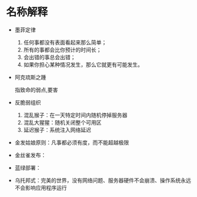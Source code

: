 # 名称解释

- 墨菲定律
  1. 任何事都没有表面看起来那么简单；
  2. 所有的事都会比你预计的时间长；
  3. 会出错的事总会出错；
  4. 如果你担心某种情况发生，那么它就更有可能发生。
  
- 阿克琉斯之踵  
  
  指致命的弱点,要害
  
- 反脆弱组织 
  1. 混乱猴子：在一天特定时间内随机停掉服务器
  2. 混乱大猩猩：随机关闭整个可用区
  3. 延迟猴子：系统注入网络延迟
  
- 金发姑娘原则：凡事都必须有度，而不能超越极限

- 金丝雀发布：
- 蓝绿部署：
- 乌托邦式：完美的世界，没有网络问题、服务器硬件不会崩溃、操作系统永远不会影响应用程序运行
  